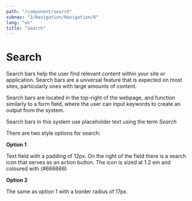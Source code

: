 ```yaml
---
path: "/component/search"
subnav: "3/Navigation/Navigation/8"
lang: "en"
title: "Search"
---
```


# Search

Search bars help the user find relevant content within your site or application. Search bars are a universal feature that is expected on most sites, particularly ones with large amounts of content.

Search bars are located in the top-right of the webpage, and function similarly to a form field, where the user can input keywords to create an output from the system.

Search bars in this system use placeholder text using the term _Search_

There are two style options for search:

**Option 1**

Text field with a padding of 12px. On the right of the field there is a search icon that serves as an action button. The icon is sized at 1.2 em and coloured with \(\#666666\)

**Option 2**

The same as option 1 with a border radius of 17px.
